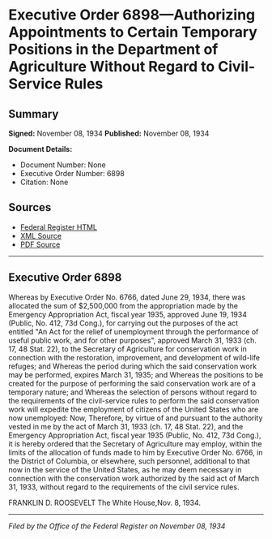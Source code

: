 # Executive Order 6898—Authorizing Appointments to Certain Temporary Positions in the Department of Agriculture Without Regard to Civil-Service Rules

## Summary

**Signed:** November 08, 1934
**Published:** November 08, 1934

**Document Details:**
- Document Number: None
- Executive Order Number: 6898
- Citation: None

## Sources
- [Federal Register HTML](https://www.presidency.ucsb.edu/documents/executive-order-6898-authorizing-appointments-certain-temporary-positions-the-department)
- [XML Source](None)
- [PDF Source](None)

---

## Executive Order 6898

Whereas by Executive Order No. 6766, dated June 29, 1934, there was allocated the sum of $2,500,000 from the appropriation made by the Emergency Appropriation Act, fiscal year 1935, approved June 19, 1934 (Public, No. 412, 73d Cong.), for carrying out the purposes of the act entitled "An Act for the relief of unemployment through the performance of useful public work, and for other purposes", approved March 31, 1933 (ch. 17, 48 Stat. 22), to the Secretary of Agriculture for conservation work in connection with the restoration, improvement, and development of wild-life refuges; and
Whereas the period during which the said conservation work may be performed, expires March 31, 1935; and
Whereas the positions to be created for the purpose of performing the said conservation work are of a temporary nature; and
Whereas the selection of persons without regard to the requirements of the civil-service rules to perform the said conservation work will expedite the employment of citizens of the United States who are now unemployed:
Now, Therefore, by virtue of and pursuant to the authority vested in me by the act of March 31, 1933 (ch. 17, 48 Stat. 22), and the Emergency Appropriation Act, fiscal year 1935 (Public, No. 412, 73d Cong.), it is hereby ordered that the Secretary of Agriculture may employ, within the limits of the allocation of funds made to him by Executive Order No. 6766, in the District of Columbia, or elsewhere, such personnel, additional to that now in the service of the United States, as he may deem necessary in connection with the conservation work authorized by the said act of March 31, 1933, without regard to the requirements of the civil service rules.

FRANKLIN D. ROOSEVELT
The White House,Nov. 8, 1934.

---

*Filed by the Office of the Federal Register on November 08, 1934*
